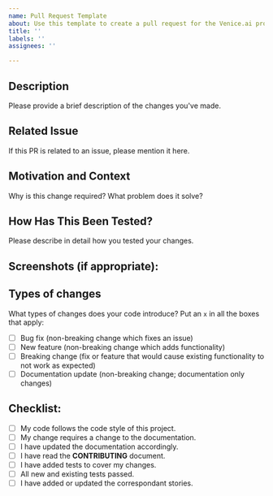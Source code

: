 ```yaml
---
name: Pull Request Template
about: Use this template to create a pull request for the Venice.ai project.
title: ''
labels: ''
assignees: ''

---
```


## Description

Please provide a brief description of the changes you've made.

## Related Issue

If this PR is related to an issue, please mention it here.

## Motivation and Context

Why is this change required? What problem does it solve?

## How Has This Been Tested?

Please describe in detail how you tested your changes.

## Screenshots (if appropriate):

## Types of changes

What types of changes does your code introduce? Put an `x` in all the boxes that apply:

- [ ] Bug fix (non-breaking change which fixes an issue)
- [ ] New feature (non-breaking change which adds functionality)
- [ ] Breaking change (fix or feature that would cause existing functionality to not work as expected)
- [ ] Documentation update (non-breaking change; documentation only changes)

## Checklist:

- [ ] My code follows the code style of this project.
- [ ] My change requires a change to the documentation.
- [ ] I have updated the documentation accordingly.
- [ ] I have read the **CONTRIBUTING** document.
- [ ] I have added tests to cover my changes.
- [ ] All new and existing tests passed.
- [ ] I have added or updated the correspondant stories.
